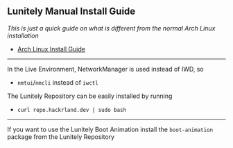 ## Lunitely Manual Install Guide
*This is just a quick guide on what is different from the normal Arch Linux installation*
- [Arch Linux Install Guide](https://wiki.archlinux.org/title/Installation_guide)

----

In the Live Environment, NetworkManager is used instead of IWD, so
- `nmtui`/`nmcli` instead of `iwctl`

The Lunitely Repository can be easily installed by running 
- `curl repo.hackrland.dev | sudo bash`

----

If you want to use the Lunitely Boot Animation install the `boot-animation` package from the Lunitely Repository
